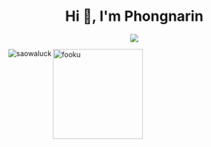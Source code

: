 <h1 align="center">Hi 👋, I'm Phongnarin</h1>

<p align="center"><img src="https://github-profile-trophy.vercel.app/?username=fooku&count_private=true" /></p>


<div>
  <img align="left" src="https://github-readme-stats.vercel.app/api/top-langs/?username=fooku&layout=compact&hide=html" alt="saowaluck" />
  <img height="180" src="https://github-readme-stats.vercel.app/api?username=fooku&show_icons=true" alt="fooku" />
</div>


<!--
**fooku/fooku** is a ✨ _special_ ✨ repository because its `README.md` (this file) appears on your GitHub profile.

Here are some ideas to get you started:

- 🔭 I’m currently working on ...
- 🌱 I’m currently learning ...
- 👯 I’m looking to collaborate on ...
- 🤔 I’m looking for help with ...
- 💬 Ask me about ...
- 📫 How to reach me: ...
- 😄 Pronouns: ...
- ⚡ Fun fact: ...
-->
